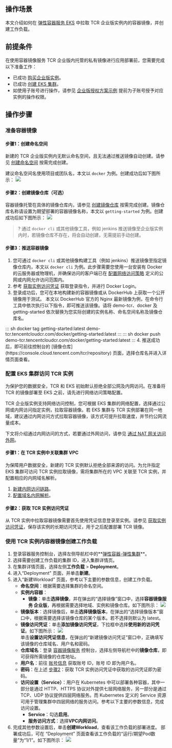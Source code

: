 ## 操作场景 

本文介绍如何在 [弹性容器服务 EKS](https://cloud.tencent.com/document/product/457/57338) 中拉取 TCR 企业版实例内的容器镜像，并创建工作负载。


## 前提条件 


在使用容器镜像服务 TCR 企业版内托管的私有镜像进行应用部署前，您需要完成以下准备工作：

- 已成功 [购买企业版实例](https://cloud.tencent.com/document/product/1141/51110)。
- 已成功 [创建 EKS 集群](https://cloud.tencent.com/document/product/457/39813)。
- 如使用子账号进行操作，请参见 [企业版授权方案示例](https://cloud.tencent.com/document/product/1141/41417) 提前为子账号授予对应实例的操作权限。



## 操作步骤

### 准备容器镜像


#### 步骤1：创建命名空间

新建的 TCR 企业版实例内无默认命名空间，且无法通过推送镜像自动创建。请参见 [创建命名空间](https://cloud.tencent.com/document/product/1141/41803#.E5.88.9B.E5.BB.BA.E5.91.BD.E5.90.8D.E7.A9.BA.E9.97.B4) 按需完成创建。


建议命名空间名使用项目或团队名，本文以 `docker` 为例。创建成功后如下图所示： 
![](https://main.qcloudimg.com/raw/9fc8509e27ae62915804070f725f75fa.png)        



#### 步骤2：创建镜像仓库（可选）


容器镜像托管在具体的镜像仓库内，请参见 [创建镜像仓库](https://cloud.tencent.com/document/product/1141/41811#.E5.88.9B.E5.BB.BA.E9.95.9C.E5.83.8F.E4.BB.93.E5.BA.93) 按需完成创建。镜像仓库名称请设置为期望部署的容器镜像名称，本文以 `getting-started` 为例。创建成功后如下图所示： 
![](https://main.qcloudimg.com/raw/663965fe8382ce2bf900d10318c16e56.png)       
>? 通过 `docker cli` 或其他镜像工具，例如 jenkins 推送镜像至企业版实例内时，若镜像仓库不存在，将会自动创建，无需提前手动创建。



#### 步骤3：推送容器镜像



1. 您可通过 `docker cli` 或其他镜像构建工具（例如 jenkins）推送镜像至指定镜像仓库内，本文以 `docker cli` 为例。此步骤需要您使用一台安装有 Docker 的云服务器或物理机，并确保访问的客户端已在 [配置网络访问策略](https://cloud.tencent.com/document/product/1141/41836) 定义的公网或内网允许访问范围内。
2. 参考 [获取实例访问凭证](https://cloud.tencent.com/document/product/1141/41829) 获取登录指令，并进行 Docker Login。
3. 登录成功后，您可在本地构建新的容器镜像或从 DockerHub 上获取一个公开镜像用于测试。
本文以 DockerHub 官方的 Nginx 最新镜像为例，在命令行工具中依次执行以下指令，即可推送该镜像。请将 demo-tcr、docker 及 getting-started 依次替换为您实际创建的实例名称、命名空间名称及镜像仓库名。
<dx-codeblock>
:::  sh
docker tag getting-started:latest demo-tcr.tencentcloudcr.com/docker/getting-started:latest
:::
</dx-codeblock>
<dx-codeblock>
:::  sh
docker push demo-tcr.tencentcloudcr.com/docker/getting-started:latest
:::
</dx-codeblock>
4. 推送成功后，即可前往控制台的 [镜像仓库](https://console.cloud.tencent.com/tcr/repository) 页面，选择仓库名并进入详情页面查看。






### 配置 EKS 集群访问 TCR 实例



为保护您的数据安全，TCR 和 EKS 初始默认拒绝全部公网及内网访问。在准备将 TCR 的镜像部署至 EKS 之前，请先进行网络访问策略配置。



TCR 企业版实例支持网络访问控制，您可根据 EKS 集群的网络配置，选择通过公网或内网访问指定实例，拉取容器镜像。若 EKS 集群与 TCR 实例部署在同一地域，建议通过内网访问方式拉取容器镜像，该方式可提升拉取速度，并节约公网流量成本。

下文将介绍通过内网访问的方式，若要通过外网访问，请参见 [通过 NAT 网关访问外网](https://cloud.tencent.com/document/product/457/48710)。






#### 步骤1：在 TCR 实例中关联集群 VPC



为保障用户数据安全，新建的 TCR 实例默认拒绝全部来源的访问。为允许指定 EKS 集群可访问 TCR 实例拉取镜像，需将集群所在的 VPC 关联至 TCR 实例，并配置相应的内网域名解析。



1. [新建内网访问链路](https://cloud.tencent.com/document/product/1141/41838#.E6.96.B0.E5.BB.BA.E8.AE.BF.E9.97.AE.E9.93.BE.E8.B7.AF)。
2. [配置域名内网解析](https://cloud.tencent.com/document/product/1141/41838#.E7.AE.A1.E7.90.86.E5.86.85.E7.BD.91.E8.A7.A3.E6.9E.90)。





#### 步骤2：获取 TCR 实例访问凭证[](id:step2)



从 TCR 实例中拉取容器镜像需要首先使用凭证信息登录至实例。请参见 [获取实例访问凭证](https://cloud.tencent.com/document/product/1141/41829)，保存该实例的长期访问凭证，用于之后配置部署 TCR 镜像。





### 使用 TCR 实例内容器镜像创建工作负载



1. 登录容器服务控制台，选择左侧导航栏中的**[弹性容器-弹性集群](https://console.cloud.tencent.com/tke2/ecluster?rid=19)**。
2. 选择需要创建工作负载的集群 ID，进入集群详情页。
3. 在集群详情页面，选择左侧**工作负载** > **Deployment**。
4. 进入“Deployment” 页面，并单击**新建**。
5. 进入“新建Workload” 页面，参考以下主要的参数信息，创建工作负载。
	- **命名空间**：根据需要选择集群的命名空间。
	- **实例内容器**：
		- **镜像**：单击**选择镜像**，并在弹出的“选择镜像”窗口中，选择**容器镜像服务 企业版**，再根据需要选择地域、实例和镜像仓库。如下图所示： 
	![](https://main.qcloudimg.com/raw/4aa3e009714aba2521e0a889cac71a47.png)    
	- **镜像版本**：选择镜像后，单击**选择镜像版本**，在弹出的“选择镜像版本”窗口中，根据需要选择该镜像仓库的某个版本。若不选择则默认为 latest。
	- **镜像访问凭证**：单击**添加镜像访问凭证**，下拉框中选择**使用新的访问凭证**。如下图所示： 
	![](https://main.qcloudimg.com/raw/14f917f3e79b80822605f7f40be93c94.png)      
	单击**设置访问凭证信息**，在弹出的“新建镜像访问凭证”窗口中，正确填写该镜像的仓库域名、用户名和密码。
	- **仓库域名**：登录 [容器镜像服务](https://console.cloud.tencent.com/tcr) 控制台，选择左侧导航栏中的**镜像仓库**，即可获得所需镜像的仓库地址。
	- **用户名**：前往 [账号信息](https://console.cloud.tencent.com/developer) 获取账号 ID，账号 ID 即为用户名。
	- **密码**：在上述 [步骤2](#step2)：获取 TCR 实例访问凭证中获取的访问凭证即为密码。
	- **访问设置（Service）**：用户在 Kubernetes 中可以部署各种容器，其中一部分是通过 HTTP、HTTPS 协议对外提供七层网络服务，另一部分是通过 TCP、UDP 协议提供四层网络服务。而 Kubernetes 定义的 Service 资源可用于管理集群中四层网络的服务访问。参考以下主要的参数信息，完成访问设置。
		- **Service**：勾选**启用**。
		- **服务访问方式**：选择**VPC内网访问**。
6. 完成其他参数设置后，单击**创建Workload**，查看该工作负载的部署进度。
部署成功后，可在 “Deployment” 页面查看该工作负载的“运行/期望Pod数量”为“1/1”。如下图所示： 
![](https://main.qcloudimg.com/raw/c2508150d4243cf4de8415d3a6ecc190.png)   

